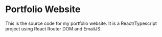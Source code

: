# Portfolio Website

This is the source code for my portfolio website. It is a React/Typescript project using React Router DOM and EmailJS.
